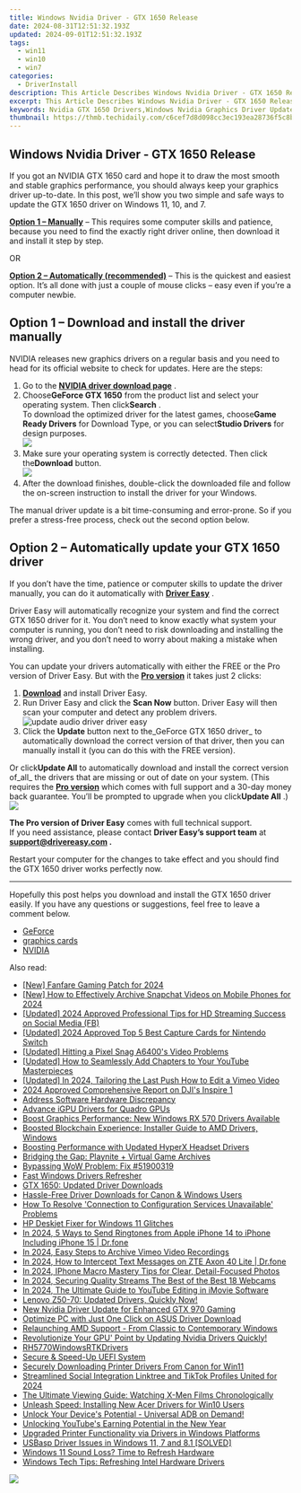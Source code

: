 ```yaml
---
title: Windows Nvidia Driver - GTX 1650 Release
date: 2024-08-31T12:51:32.193Z
updated: 2024-09-01T12:51:32.193Z
tags:
  - win11
  - win10
  - win7
categories:
  - DriverInstall
description: This Article Describes Windows Nvidia Driver - GTX 1650 Release
excerpt: This Article Describes Windows Nvidia Driver - GTX 1650 Release
keywords: Nvidia GTX 1650 Drivers,Windows Nvidia Graphics Driver Update,GTX 1650 Latest Drivers Download,Nvidia GTX 1650 Windows Compatibility Guide,Windows Nvidia GTX Driver Installation Instructions,GTX 1650 Graphics Card Support Windows Update,Windows Nvidia GTX Drivers Download Page
thumbnail: https://thmb.techidaily.com/c6cef7d8d098cc3ec193ea28736f5c8bb8a150dde0b8653330eff8897000d29a.jpeg
---
```


## Windows Nvidia Driver - GTX 1650 Release

 If you got an NVIDIA GTX 1650 card and hope it to draw the most smooth and stable graphics performance, you should always keep your graphics driver up-to-date. In this post, we’ll show you two simple and safe ways to update the GTX 1650 driver on Windows 11, 10, and 7.

**[Option 1 – Manually](#option1)** – This requires some computer skills and patience, because you need to find the exactly right driver online, then download it and install it step by step.

OR

**[Option 2 – Automatically (recommended)](#option2)**  – This is the quickest and easiest option. It’s all done with just a couple of mouse clicks – easy even if you’re a computer newbie.

## Option 1 – Download and install the driver manually

 NVIDIA releases new graphics drivers on a regular basis and you need to head for its official website to check for updates. Here are the steps:

1. Go to the [**NVIDIA driver download page**](https://www.nvidia.com/Download/index.aspx) .
2. Choose**GeForce GTX 1650** from the product list and select your operating system. Then click**Search** .  
 To download the optimized driver for the latest games, choose**Game Ready Drivers** for Download Type, or you can select**Studio Drivers** for design purposes.  
![](https://images.drivereasy.com/wp-content/uploads/2021/02/gtx-driver-download-manually-1.jpg)
3. Make sure your operating system is correctly detected. Then click the**Download** button.  
![](https://images.drivereasy.com/wp-content/uploads/2021/02/gtx-driver-download-manually-2.jpg)
4. After the download finishes, double-click the downloaded file and follow the on-screen instruction to install the driver for your Windows.

 The manual driver update is a bit time-consuming and error-prone. So if you prefer a stress-free process, check out the second option below.

## Option 2 – Automatically update your GTX 1650 driver

 If you don’t have the time, patience or computer skills to update the driver manually, you can do it automatically with **[Driver Easy](https://tools.techidaily.com/drivereasy/download/)**  .

 Driver Easy will automatically recognize your system and find the correct GTX 1650 driver for it. You don’t need to know exactly what system your computer is running, you don’t need to risk downloading and installing the wrong driver, and you don’t need to worry about making a mistake when installing.

 You can update your drivers automatically with either the FREE or the Pro version of Driver Easy. But with the **[Pro version](https://tools.techidaily.com/drivereasy/download/)**  it takes just 2 clicks:

1. **[Download](https://tools.techidaily.com/drivereasy/download/)**  and install Driver Easy.
2. Run Driver Easy and click the **Scan Now** button. Driver Easy will then scan your computer and detect any problem drivers.  
![update audio driver driver easy](https://images.drivereasy.com/wp-content/uploads/2021/02/de-borderless.jpg)
3. Click the **Update**  button next to the_GeForce GTX 1650 driver_ to automatically download the correct version of that driver, then you can manually install it (you can do this with the FREE version).  

 Or click**Update All** to automatically download and install the correct version of_all_ the drivers that are missing or out of date on your system. (This requires the **[Pro version](https://tools.techidaily.com/drivereasy/download/)**  which comes with full support and a 30-day money back guarantee. You’ll be prompted to upgrade when you click**Update All** .)  
![](https://images.drivereasy.com/wp-content/uploads/2021/02/gtx-1650-driver-de.jpg)

**The Pro version of Driver Easy** comes with full technical support.  
 If you need assistance, please contact **Driver Easy’s support team** at **[support@drivereasy.com](mailto:support@drivereasy.com) .**

 Restart your computer for the changes to take effect and you should find the GTX 1650 driver works perfectly now.

---

 Hopefully this post helps you download and install the GTX 1650 driver easily. If you have any questions or suggestions, feel free to leave a comment below.

* [GeForce](https://store.drivereasy.com/order/cart.php?PRODS=4731822&QTY=1&AFFILIATE=108875)
* [graphics cards](https://tools.techidaily.com/drivereasy/download/)
* [NVIDIA](https://tools.techidaily.com/drivereasy/download/)

<ins class="adsbygoogle"
     style="display:block"
     data-ad-format="autorelaxed"
     data-ad-client="ca-pub-7571918770474297"
     data-ad-slot="1223367746"></ins>



<ins class="adsbygoogle"
     style="display:block"
     data-ad-client="ca-pub-7571918770474297"
     data-ad-slot="8358498916"
     data-ad-format="auto"
     data-full-width-responsive="true"></ins>





<span class="atpl-alsoreadstyle">Also read:</span>
<div><ul>
<li><a href="https://screen-activity-recording.techidaily.com/new-fanfare-gaming-patch-for-2024/"><u>[New] Fanfare Gaming Patch for 2024</u></a></li>
<li><a href="https://snapchat-videos.techidaily.com/new-how-to-effectively-archive-snapchat-videos-on-mobile-phones-for-2024/"><u>[New] How to Effectively Archive Snapchat Videos on Mobile Phones for 2024</u></a></li>
<li><a href="https://facebook-video-files.techidaily.com/updated-2024-approved-professional-tips-for-hd-streaming-success-on-social-media-fb/"><u>[Updated] 2024 Approved  Professional Tips for HD Streaming Success on Social Media (FB)</u></a></li>
<li><a href="https://video-capture.techidaily.com/updated-2024-approved-top-5-best-capture-cards-for-nintendo-switch/"><u>[Updated] 2024 Approved  Top 5 Best Capture Cards for Nintendo Switch</u></a></li>
<li><a href="https://some-knowledge.techidaily.com/updated-hitting-a-pixel-snag-a6400s-video-problems/"><u>[Updated] Hitting a Pixel Snag  A6400's Video Problems</u></a></li>
<li><a href="https://some-knowledge.techidaily.com/updated-how-to-seamlessly-add-chapters-to-your-youtube-masterpieces/"><u>[Updated] How to Seamlessly Add Chapters to Your YouTube Masterpieces</u></a></li>
<li><a href="https://vimeo-videos.techidaily.com/updated-in-2024-tailoring-the-last-push-how-to-edit-a-vimeo-video/"><u>[Updated] In 2024, Tailoring the Last Push  How to Edit a Vimeo Video</u></a></li>
<li><a href="https://extra-tips.techidaily.com/2024-approved-comprehensive-report-on-djis-inspire-1/"><u>2024 Approved  Comprehensive Report on DJI's Inspire 1</u></a></li>
<li><a href="https://driver-install.techidaily.com/address-software-hardware-discrepancy/"><u>Address Software Hardware Discrepancy</u></a></li>
<li><a href="https://driver-install.techidaily.com/advance-igpu-drivers-for-quadro-gpus/"><u>Advance iGPU Drivers for Quadro GPUs</u></a></li>
<li><a href="https://driver-install.techidaily.com/boost-graphics-performance-new-windows-rx-570-drivers-available/"><u>Boost Graphics Performance: New Windows RX 570 Drivers Available</u></a></li>
<li><a href="https://driver-install.techidaily.com/boosted-blockchain-experience-installer-guide-to-amd-drivers-windows/"><u>Boosted Blockchain Experience: Installer Guide to AMD Drivers, Windows</u></a></li>
<li><a href="https://driver-install.techidaily.com/boosting-performance-with-updated-hyperx-headset-drivers/"><u>Boosting Performance with Updated HyperX Headset Drivers</u></a></li>
<li><a href="https://win11.techidaily.com/bridging-the-gap-playnite-plus-virtual-game-archives/"><u>Bridging the Gap: Playnite + Virtual Game Archives</u></a></li>
<li><a href="https://network-issues.techidaily.com/bypassing-wow-problem-fix-51900319/"><u>Bypassing WoW Problem: Fix #51900319</u></a></li>
<li><a href="https://driver-install.techidaily.com/fast-windows-drivers-refresher/"><u>Fast Windows Drivers Refresher</u></a></li>
<li><a href="https://driver-install.techidaily.com/gtx-1650-updated-driver-downloads/"><u>GTX 1650: Updated Driver Downloads</u></a></li>
<li><a href="https://driver-install.techidaily.com/hassle-free-driver-downloads-for-canon-and-windows-users/"><u>Hassle-Free Driver Downloads for Canon & Windows Users</u></a></li>
<li><a href="https://win-solutions.techidaily.com/how-to-resolve-connection-to-configuration-services-unavailable-problems/"><u>How To Resolve 'Connection to Configuration Services Unavailable' Problems</u></a></li>
<li><a href="https://driver-install.techidaily.com/hp-deskjet-fixer-for-windows-11-glitches/"><u>HP Deskjet Fixer for Windows 11 Glitches</u></a></li>
<li><a href="https://iphone-transfer.techidaily.com/in-2024-5-ways-to-send-ringtones-from-apple-iphone-14-to-iphone-including-iphone-15-drfone-by-drfone-transfer-from-ios/"><u>In 2024, 5 Ways to Send Ringtones from Apple iPhone 14 to iPhone Including iPhone 15 | Dr.fone</u></a></li>
<li><a href="https://video-capture.techidaily.com/in-2024-easy-steps-to-archive-vimeo-video-recordings/"><u>In 2024, Easy Steps to Archive Vimeo Video Recordings</u></a></li>
<li><a href="https://android-location-track.techidaily.com/in-2024-how-to-intercept-text-messages-on-zte-axon-40-lite-drfone-by-drfone-virtual-android/"><u>In 2024, How to Intercept Text Messages on ZTE Axon 40 Lite | Dr.fone</u></a></li>
<li><a href="https://extra-skills.techidaily.com/in-2024-iphone-macro-mastery-tips-for-clear-detail-focused-photos/"><u>In 2024, IPhone Macro Mastery  Tips for Clear, Detail-Focused Photos</u></a></li>
<li><a href="https://extra-guidance.techidaily.com/in-2024-securing-quality-streams-the-best-of-the-best-18-webcams/"><u>In 2024, Securing Quality Streams  The Best of the Best 18 Webcams</u></a></li>
<li><a href="https://youtube-zero.techidaily.com/24-the-ultimate-guide-to-youtube-editing-in-imovie-software/"><u>In 2024, The Ultimate Guide to YouTube Editing in iMovie Software</u></a></li>
<li><a href="https://driver-install.techidaily.com/1720061797133-lenovo-z50-70-updated-drivers-quickly-now/"><u>Lenovo Z50-70: Updated Drivers, Quickly Now!</u></a></li>
<li><a href="https://driver-install.techidaily.com/new-nvidia-driver-update-for-enhanced-gtx-970-gaming/"><u>New Nvidia Driver Update for Enhanced GTX 970 Gaming</u></a></li>
<li><a href="https://driver-install.techidaily.com/optimize-pc-with-just-one-click-on-asus-driver-download/"><u>Optimize PC with Just One Click on ASUS Driver Download</u></a></li>
<li><a href="https://driver-install.techidaily.com/relaunching-amd-support-from-classic-to-contemporary-windows/"><u>Relaunching AMD Support - From Classic to Contemporary Windows</u></a></li>
<li><a href="https://driver-install.techidaily.com/revolutionize-your-gpu-point-by-updating-nvidia-drivers-quickly/"><u>Revolutionize Your GPU' Point by Updating Nvidia Drivers Quickly!</u></a></li>
<li><a href="https://driver-install.techidaily.com/rh5770windowsrtkdrivers/"><u>RH5770WindowsRTKDrivers</u></a></li>
<li><a href="https://driver-install.techidaily.com/secure-and-speed-up-uefi-system/"><u>Secure & Speed-Up UEFI System</u></a></li>
<li><a href="https://driver-install.techidaily.com/securely-downloading-printer-drivers-from-canon-for-win11/"><u>Securely Downloading Printer Drivers From Canon for Win11</u></a></li>
<li><a href="https://fox-hovers.techidaily.com/streamlined-social-integration-linktree-and-tiktok-profiles-united-for-2024/"><u>Streamlined Social Integration  Linktree and TikTok Profiles United for 2024</u></a></li>
<li><a href="https://techno-recovery.techidaily.com/the-ultimate-viewing-guide-watching-x-men-films-chronologically/"><u>The Ultimate Viewing Guide: Watching X-Men Films Chronologically</u></a></li>
<li><a href="https://driver-install.techidaily.com/unleash-speed-installing-new-acer-drivers-for-win10-users/"><u>Unleash Speed: Installing New Acer Drivers for Win10 Users</u></a></li>
<li><a href="https://driver-install.techidaily.com/1720063605606-unlock-your-devices-potential-universal-adb-on-demand/"><u>Unlock Your Device's Potential - Universal ADB on Demand!</u></a></li>
<li><a href="https://youtube-zero.techidaily.com/king-youtubes-earning-potential-in-the-new-year/"><u>Unlocking YouTube's Earning Potential in the New Year</u></a></li>
<li><a href="https://driver-install.techidaily.com/upgraded-printer-functionality-via-drivers-in-windows-platforms/"><u>Upgraded Printer Functionality via Drivers in Windows Platforms</u></a></li>
<li><a href="https://driver-install.techidaily.com/usbasp-driver-issues-in-windows-11-7-and-81-solved/"><u>USBasp Driver Issues in Windows 11, 7 and 8.1 [SOLVED]</u></a></li>
<li><a href="https://driver-install.techidaily.com/windows-11-sound-loss-time-to-refresh-hardware/"><u>Windows 11 Sound Loss? Time to Refresh Hardware</u></a></li>
<li><a href="https://driver-install.techidaily.com/windows-tech-tips-refreshing-intel-hardware-drivers/"><u>Windows Tech Tips: Refreshing Intel Hardware Drivers</u></a></li>
</ul></div>

<!-- affiliate ads begin -->
<a href="https://estore.winxdvd.com/order/checkout.php?PRODS=1412049&QTY=1&AFFILIATE=108875&CART=1"><img src="https://www.winxdvd.com/affiliate/new-banner/pt-200x200.jpg" border="0"></a>
<!-- affiliate ads end -->